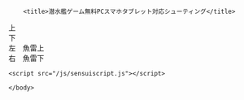 <!DOCTYPE HTML PUBLIC "-//W3C//DTD HTML 4.01 Transitional//EN">
<html dir="ltr" lang="ja">
    <head>
        <meta http-equiv="Content-Type" content="text/html; charset=UTF-8">
<meta name="description" content="潜水艦ゲーム無料PCスマホタブレット対応のシューティング横画面です。">
        <meta name="keywords" content="潜水艦,ゲーム,無料,PC,シューティング">
        <meta http-equiv="Content-Style-Type" content="text/css">
        <meta http-equiv="Content-Script-Type" content="text/javascript">
    <meta name="viewport" content="width=device-width, initial-scale=1.0, user-scalable=no">
    <link rel="stylesheet" href="sensuistyle.css">

        <title>潜水艦ゲーム無料PCスマホタブレット対応シューティング</title>
  </head>
  <body>

  <div id="gameContainer">
  <div class="controlPanel" id="leftButtons">
    <div class="button" id="btnUp">上</div>
    <div class="button" id="btnDown">下</div>
  </div>
  <canvas id="gameCanvas" width="600" height="400"></canvas>
  <div class="controlPanel" id="rightButtons">
    <div class="button" id="btnLeft">左　魚雷上</div>
    <div class="button" id="btnRight">右　魚雷下</div>
  </div>
</div>

    <script src="/js/sensuiscript.js"></script>

    </body>
</html>